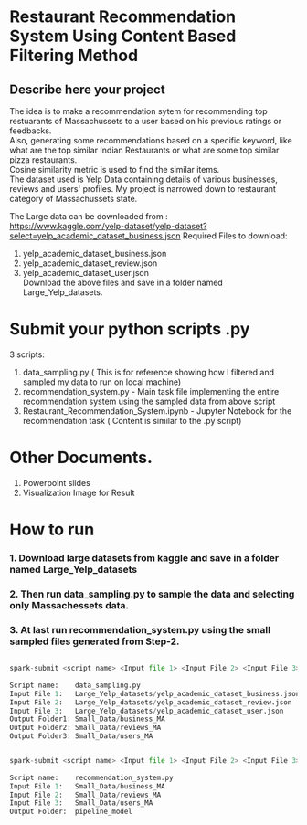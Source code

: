 # Restaurant Recommendation System Using Content Based Filtering Method




## Describe here your project
The idea is to make a recommendation sytem for recommending top restuarants of Massachussets to a user based on his previous ratings or feedbacks.  
Also, generating some recommendations based on a specific keyword, like what are the top similar Indian Restaurants or what are some top similar pizza restaurants.  
Cosine similarity metric is used to find the similar items.  
The dataset used is Yelp Data containing details of various businesses, reviews and users' profiles.  My project is narrowed down to restaurant category of Massachussets state.    
  
The Large data can be downloaded from :  
https://www.kaggle.com/yelp-dataset/yelp-dataset?select=yelp_academic_dataset_business.json
Required Files to download:  
  1. yelp_academic_dataset_business.json  
  2. yelp_academic_dataset_review.json  
  3. yelp_academic_dataset_user.json  
Download the above files and save in a folder named Large_Yelp_datasets.




# Submit your python scripts .py 

3 scripts:  
  1. data_sampling.py ( This is for reference showing how I filtered and sampled my data to run on local machine)  
  2. recommendation_system.py -  Main task file implementing the entire recommendation system using the sampled data from above script
  3. Restaurant_Recommendation_System.ipynb - Jupyter Notebook for the recommendation task ( Content is similar to the .py script)  

# Other Documents. 
  1. Powerpoint slides  
  2. Visualization Image for Result


# How to run  
### 1. Download large datasets from kaggle and save in a folder named Large_Yelp_datasets  
###    2. Then run data_sampling.py to sample the data and selecting only Massachessets data.  
###    3. At last run recommendation_system.py using the small sampled files generated from Step-2.  

```python

spark-submit <script name> <Input file 1> <Input File 2> <Input File 3> <Output folder 1> <Output folder 2> <Output folder 3>
  
Script name:    data_sampling.py
Input File 1:   Large_Yelp_datasets/yelp_academic_dataset_business.json 
Input File 2:   Large_Yelp_datasets/yelp_academic_dataset_review.json  
Input File 3:   Large_Yelp_datasets/yelp_academic_dataset_user.json  
Output Folder1: Small_Data/business_MA
Output Folder2: Small_Data/reviews_MA
Output Folder3: Small_Data/users_MA

```


```python

spark-submit <script name> <Input file 1> <Input File 2> <Input File 3> < Output folder to save Pipeline Model>
  
Script name:    recommendation_system.py
Input File 1:   Small_Data/business_MA  
Input File 2:   Small_Data/reviews_MA  
Input File 3:   Small_Data/users_MA  
Output Folder:  pipeline_model

```

